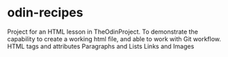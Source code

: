 # odin-recipes
Project for an HTML lesson in TheOdinProject. 
To demonstrate the capability to create a working html file, and able to work with Git workflow.
HTML tags and attributes
Paragraphs and Lists
Links and Images
